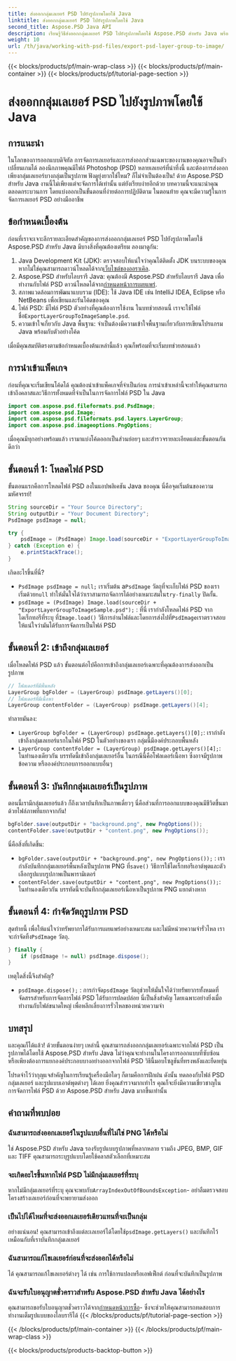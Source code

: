 ```yaml
---
title: ส่งออกกลุ่มเลเยอร์ PSD ไปยังรูปภาพโดยใช้ Java
linktitle: ส่งออกกลุ่มเลเยอร์ PSD ไปยังรูปภาพโดยใช้ Java
second_title: Aspose.PSD Java API
description: เรียนรู้วิธีส่งออกกลุ่มเลเยอร์ PSD ไปยังรูปภาพโดยใช้ Aspose.PSD สำหรับ Java พร้อมคำแนะนำทีละขั้นตอนนี้ เหมาะสำหรับนักพัฒนาและนักออกแบบ
weight: 10
url: /th/java/working-with-psd-files/export-psd-layer-group-to-image/
---
```


{{< blocks/products/pf/main-wrap-class >}}
{{< blocks/products/pf/main-container >}}
{{< blocks/products/pf/tutorial-page-section >}}

# ส่งออกกลุ่มเลเยอร์ PSD ไปยังรูปภาพโดยใช้ Java

## การแนะนำ

ในโลกของการออกแบบดิจิทัล การจัดการเลเยอร์และการส่งออกส่วนเฉพาะของงานของคุณอาจเป็นตัวเปลี่ยนเกมได้ ลองนึกภาพคุณมีไฟล์ Photoshop (PSD) หลายเลเยอร์ที่น่าทึ่งนี้ และต้องการส่งออกเพียงกลุ่มเลเยอร์บางกลุ่มเป็นรูปภาพ ฟังดูยุ่งยากใช่ไหม? ก็ไม่จำเป็นต้องเป็น! ด้วย Aspose.PSD สำหรับ Java งานนี้ไม่เพียงแต่จะจัดการได้เท่านั้น แต่ยังเรียบง่ายอีกด้วย บทความนี้จะแนะนำคุณตลอดกระบวนการ โดยแบ่งออกเป็นขั้นตอนที่ง่ายต่อการปฏิบัติตาม ในตอนท้าย คุณจะมีความรู้ในการจัดการเลเยอร์ PSD อย่างมืออาชีพ

## ข้อกำหนดเบื้องต้น

ก่อนที่เราจะเจาะลึกรายละเอียดสำคัญของการส่งออกกลุ่มเลเยอร์ PSD ไปยังรูปภาพโดยใช้ Aspose.PSD สำหรับ Java มีบางสิ่งที่คุณต้องเตรียม ลองมาดูกัน:

1.  Java Development Kit (JDK): ตรวจสอบให้แน่ใจว่าคุณได้ติดตั้ง JDK บนระบบของคุณ หากไม่ใช่คุณสามารถดาวน์โหลดได้จาก[เว็บไซต์ของออราเคิล](https://www.oracle.com/java/technologies/javase-downloads.html).
2. Aspose.PSD สำหรับไลบรารี Java: คุณต้องมี Aspose.PSD สำหรับไลบรารี Java เพื่อทำงานกับไฟล์ PSD ดาวน์โหลดได้จาก[กำหนดหน้าการเผยแพร่](https://releases.aspose.com/psd/java/).
3. สภาพแวดล้อมการพัฒนาแบบรวม (IDE): ใช้ Java IDE เช่น IntelliJ IDEA, Eclipse หรือ NetBeans เพื่อเขียนและรันโค้ดของคุณ
4.  ไฟล์ PSD: มีไฟล์ PSD ตัวอย่างที่คุณต้องการใช้งาน ในบทช่วยสอนนี้ เราจะใช้ไฟล์ชื่อ`ExportLayerGroupToImageSample.psd`.
5. ความเข้าใจเกี่ยวกับ Java พื้นฐาน: จำเป็นต้องมีความเข้าใจพื้นฐานเกี่ยวกับการเขียนโปรแกรม Java พร้อมกับตัวอย่างโค้ด

เมื่อมีคุณสมบัติตรงตามข้อกำหนดเบื้องต้นเหล่านี้แล้ว คุณก็พร้อมที่จะเริ่มบทช่วยสอนแล้ว

## การนำเข้าแพ็คเกจ

ก่อนที่คุณจะเริ่มเขียนโค้ดได้ คุณต้องนำเข้าแพ็คเกจที่จำเป็นก่อน การนำเข้าเหล่านี้จะทำให้คุณสามารถเข้าถึงคลาสและวิธีการทั้งหมดที่จำเป็นในการจัดการไฟล์ PSD ใน Java

```java
import com.aspose.psd.fileformats.psd.PsdImage;
import com.aspose.psd.Image;
import com.aspose.psd.fileformats.psd.layers.LayerGroup;
import com.aspose.psd.imageoptions.PngOptions;
```

เมื่อคุณมีทุกอย่างพร้อมแล้ว เรามาแบ่งโค้ดออกเป็นส่วนย่อยๆ และสำรวจรายละเอียดแต่ละขั้นตอนกันดีกว่า

## ขั้นตอนที่ 1: โหลดไฟล์ PSD

ขั้นตอนแรกคือการโหลดไฟล์ PSD ลงในแอปพลิเคชัน Java ของคุณ นี่คือจุดเริ่มต้นของความมหัศจรรย์!

```java
String sourceDir = "Your Source Directory";
String outputDir = "Your Document Directory";
PsdImage psdImage = null;

try {
    psdImage = (PsdImage) Image.load(sourceDir + "ExportLayerGroupToImageSample.psd");
} catch (Exception e) {
    e.printStackTrace();
}
```

เกิดอะไรขึ้นที่นี่?
- `PsdImage psdImage = null;` เราเริ่มต้น a`PsdImage` วัตถุที่จะเก็บไฟล์ PSD ของเรา เริ่มด้วย`null` ทำให้มั่นใจได้ว่าเราสามารถจัดการได้อย่างเหมาะสมใน`try-finally` ปิดกั้น.
- `psdImage = (PsdImage) Image.load(sourceDir + "ExportLayerGroupToImageSample.psd");` : ที่นี่ เรากำลังโหลดไฟล์ PSD จากไดเร็กทอรีที่ระบุ ที่`Image.load()` วิธีการอ่านไฟล์และโดยการส่งไปที่`PsdImage`เราตรวจสอบให้แน่ใจว่ามันได้รับการจัดการเป็นไฟล์ PSD

## ขั้นตอนที่ 2: เข้าถึงกลุ่มเลเยอร์

เมื่อโหลดไฟล์ PSD แล้ว ขั้นตอนต่อไปคือการเข้าถึงกลุ่มเลเยอร์เฉพาะที่คุณต้องการส่งออกเป็นรูปภาพ

```java
// โฟลเดอร์ที่มีพื้นหลัง
LayerGroup bgFolder = (LayerGroup) psdImage.getLayers()[0];
// โฟลเดอร์ที่มีเนื้อหา
LayerGroup contentFolder = (LayerGroup) psdImage.getLayers()[4];
```

ทำลายมันลง:
- `LayerGroup bgFolder = (LayerGroup) psdImage.getLayers()[0];`: เรากำลังเข้าถึงกลุ่มเลเยอร์แรกในไฟล์ PSD ในตัวอย่างของเรา กลุ่มนี้มีองค์ประกอบพื้นหลัง
- `LayerGroup contentFolder = (LayerGroup) psdImage.getLayers()[4];`: ในทำนองเดียวกัน บรรทัดนี้เข้าถึงกลุ่มเลเยอร์อื่น ในกรณีนี้คือโฟลเดอร์เนื้อหา ซึ่งอาจมีรูปภาพ ข้อความ หรือองค์ประกอบการออกแบบอื่นๆ

## ขั้นตอนที่ 3: บันทึกกลุ่มเลเยอร์เป็นรูปภาพ

ตอนนี้เรามีกลุ่มเลเยอร์แล้ว ก็ถึงเวลาบันทึกเป็นภาพเดี่ยวๆ นี่คือส่วนที่การออกแบบของคุณมีชีวิตขึ้นมาด้วยไฟล์ภาพที่แยกจากกัน!

```java
bgFolder.save(outputDir + "background.png", new PngOptions());
contentFolder.save(outputDir + "content.png", new PngOptions());
```

นี่คือสิ่งที่เกิดขึ้น:
- `bgFolder.save(outputDir + "background.png", new PngOptions());` : เรากำลังบันทึกกลุ่มเลเยอร์พื้นหลังเป็นรูปภาพ PNG ที่`save()` วิธีการใช้ไดเร็กทอรีเอาต์พุตและตัวเลือกรูปแบบรูปภาพเป็นพารามิเตอร์
- `contentFolder.save(outputDir + "content.png", new PngOptions());`: ในทำนองเดียวกัน บรรทัดนี้จะบันทึกกลุ่มเลเยอร์เนื้อหาเป็นรูปภาพ PNG แยกต่างหาก

## ขั้นตอนที่ 4: กำจัดวัตถุรูปภาพ PSD

 สุดท้ายนี้ เพื่อให้แน่ใจว่าทรัพยากรได้รับการเผยแพร่อย่างเหมาะสม และไม่มีหน่วยความจำรั่วไหล เราจะกำจัดทิ้ง`PsdImage` วัตถุ.

```java
} finally {
    if (psdImage != null) psdImage.dispose();
}
```

เหตุใดสิ่งนี้จึงสำคัญ?
- `psdImage.dispose();` : การกำจัด`psdImage` วัตถุช่วยให้มั่นใจได้ว่าทรัพยากรทั้งหมดที่จัดสรรสำหรับการจัดการไฟล์ PSD ได้รับการปลดปล่อย นี่เป็นสิ่งสำคัญ โดยเฉพาะอย่างยิ่งเมื่อทำงานกับไฟล์ขนาดใหญ่ เพื่อหลีกเลี่ยงการรั่วไหลของหน่วยความจำ

## บทสรุป

และคุณก็ได้แล้ว! ด้วยขั้นตอนง่ายๆ เหล่านี้ คุณสามารถส่งออกกลุ่มเลเยอร์เฉพาะจากไฟล์ PSD เป็นรูปภาพได้โดยใช้ Aspose.PSD สำหรับ Java ไม่ว่าคุณจะทำงานในโครงการออกแบบที่ซับซ้อนหรือเพียงต้องการแยกองค์ประกอบบางอย่างออกจากไฟล์ PSD วิธีนี้มอบโซลูชันที่ทรงพลังและยืดหยุ่น

โปรดจำไว้ว่ากุญแจสำคัญในการเรียนรู้เครื่องมือใดๆ ก็ตามคือการฝึกฝน ดังนั้น ทดลองกับไฟล์ PSD กลุ่มเลเยอร์ และรูปแบบเอาต์พุตต่างๆ ได้เลย ยิ่งคุณสำรวจมากเท่าไร คุณก็จะยิ่งมีความเชี่ยวชาญในการจัดการไฟล์ PSD ด้วย Aspose.PSD สำหรับ Java มากขึ้นเท่านั้น

## คำถามที่พบบ่อย

### ฉันสามารถส่งออกเลเยอร์ในรูปแบบอื่นที่ไม่ใช่ PNG ได้หรือไม่
ใช่ Aspose.PSD สำหรับ Java รองรับรูปแบบรูปภาพที่หลากหลาย รวมถึง JPEG, BMP, GIF และ TIFF คุณสามารถระบุรูปแบบโดยใช้คลาสตัวเลือกที่เหมาะสม

### จะเกิดอะไรขึ้นหากไฟล์ PSD ไม่มีกลุ่มเลเยอร์ที่ระบุ
 หากไม่มีกลุ่มเลเยอร์ที่ระบุ คุณจะพบกับ`ArrayIndexOutOfBoundsException`- อย่าลืมตรวจสอบโครงสร้างเลเยอร์ก่อนที่จะพยายามส่งออก

### เป็นไปได้ไหมที่จะส่งออกเลเยอร์เดียวแทนที่จะเป็นกลุ่ม
 อย่างแน่นอน! คุณสามารถเข้าถึงแต่ละเลเยอร์ได้โดยใช้`psdImage.getLayers()` และบันทึกไว้เหมือนกับที่เราบันทึกกลุ่มเลเยอร์

### ฉันสามารถแก้ไขเลเยอร์ก่อนที่จะส่งออกได้หรือไม่
ได้ คุณสามารถแก้ไขเลเยอร์ต่างๆ ได้ เช่น การใช้การแปลงหรือเอฟเฟ็กต์ ก่อนที่จะบันทึกเป็นรูปภาพ

### ฉันจะรับใบอนุญาตชั่วคราวสำหรับ Aspose.PSD สำหรับ Java ได้อย่างไร
 คุณสามารถขอรับใบอนุญาตชั่วคราวได้จาก[กำหนดหน้าการซื้อ](https://purchase.aspose.com/temporary-license/)- ซึ่งจะช่วยให้คุณสามารถทดสอบการทำงานเต็มรูปแบบของไลบรารีได้
{{< /blocks/products/pf/tutorial-page-section >}}

{{< /blocks/products/pf/main-container >}}
{{< /blocks/products/pf/main-wrap-class >}}

{{< blocks/products/products-backtop-button >}}
